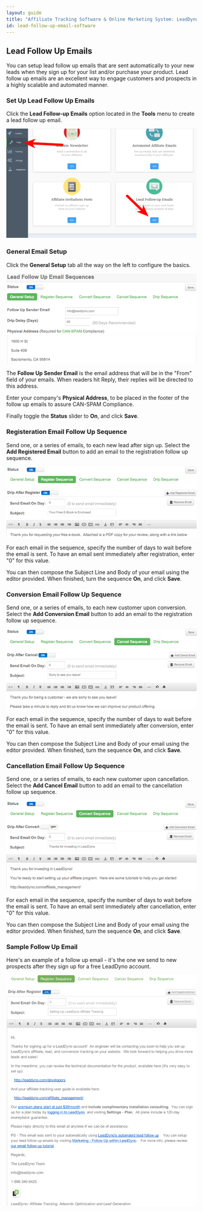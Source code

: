 ```yaml
---
layout: guide
title: "Affiliate Tracking Software & Online Marketing System: LeadDyno"
id: lead-follow-up-email-software
---
```


## Lead Follow Up Emails

You can setup lead follow up emails that are sent automatically to your new leads when they sign up for your list and/or 
purchase your product.  Lead follow up emails are an excellent way to engage customers and prospects in a highly 
scalable and automated manner.

### Set Up Lead Follow Up Emails

Click the **Lead Follow-up Emails** option located in the **Tools** menu to create a lead follow up email.

![Settings](img/Follow-Up-Email-System.png)

### General Email Setup

Click the **General Setup** tab all the way on the left to configure the basics.

![Settings](img/Lead-Follow-Up-Email-Settings.png)

The **Follow Up Sender Email** is the email address that will be in the "From" field of your emails. When readers hit Reply, their replies will be directed to this address.

Enter your company's **Physical Address**, to be placed in the footer of the follow up emails to assure CAN-SPAM Compliance.

Finally toggle the **Status** slider to **On**, and click **Save**.

### Registeration Email Follow Up Sequence

Send one, or a series of emails, to each new lead after sign up.  Select the **Add Registered Email** button to add an email to the registration follow up sequence.

![Settings](img/New-Lead-Follw-Up-Email-Sequence.png)

For each email in the sequence, specify the number of days to wait before the email is sent.  To have an email sent immediately after registration, enter "0" for this value.

You can then compose the Subject Line and Body of your email using the editor provided.  When finished, turn the sequence **On**, and click **Save**.

### Conversion Email Follow Up Sequence
    
Send one, or a series of emails, to each new customer upon conversion.  Select the **Add Conversion Email** button to add an email to the registration follow up sequence.

![Settings](img/Cancellation-Follow-Up-Email-Example.png)

For each email in the sequence, specify the number of days to wait before the email is sent.  To have an email sent immediately after conversion, enter "0" for this value.

You can then compose the Subject Line and Body of your email using the editor provided.  When finished, turn the sequence **On**, and click **Save**.

### Cancellation Email Follow Up Sequence

Send one, or a series of emails, to each new customer upon cancellation.  Select the **Add Cancel Email** button to add an email to the cancellation follow up sequence.

![Settings](img/Sales-Follow-Up-Email-Sequence.png)

For each email in the sequence, specify the number of days to wait before the email is sent.  To have an email sent immediately after cancellation, enter "0" for this value.

You can then compose the Subject Line and Body of your email using the editor provided.  When finished, turn the sequence **On**, and click **Save**.

### Sample Follow Up Email

Here's an example of a follow up email - it's the one we send to new prospects after they sign up for a free LeadDyno account.

![Settings](img/Follow-Up-Email-From-LeadDyno.png)

